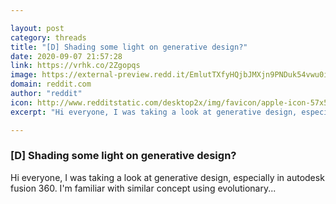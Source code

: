 ```yaml
---

layout: post
category: threads
title: "[D] Shading some light on generative design?"
date: 2020-09-07 21:57:28
link: https://vrhk.co/2Zgopqs
image: https://external-preview.redd.it/EmlutTXfyHQjbJMXjn9PNDuk54vwu0i53sshlIyfd40.jpg?width=435&height=227.748691099&auto=webp&crop=435:227.748691099,smart&s=3e12c1ea5ae0c07fbc44915d7a7352920f976423
domain: reddit.com
author: "reddit"
icon: http://www.redditstatic.com/desktop2x/img/favicon/apple-icon-57x57.png
excerpt: "Hi everyone, I was taking a look at generative design, especially in autodesk fusion 360. I'm familiar with similar concept using evolutionary..."

---
```


### [D] Shading some light on generative design?

Hi everyone, I was taking a look at generative design, especially in autodesk fusion 360. I'm familiar with similar concept using evolutionary...